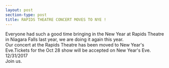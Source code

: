 ```yaml
---
layout: post
section-type: post
title: RAPIDS THEATRE CONCERT MOVES TO NYE !
---
```


<p>Everyone had such a good time bringing in the New Year at Rapids Theatre in Niagara Falls last year, we&nbsp;are doing&nbsp;it again this year.<br />
Our&nbsp;concert at the&nbsp;Rapids Theatre&nbsp;has been&nbsp;moved to New Year's Eve.Tickets for the Oct 28 show&nbsp;will be accepted on New Year's Eve. 12/31/2017<br />
Join us.<br />
&nbsp;</p>
